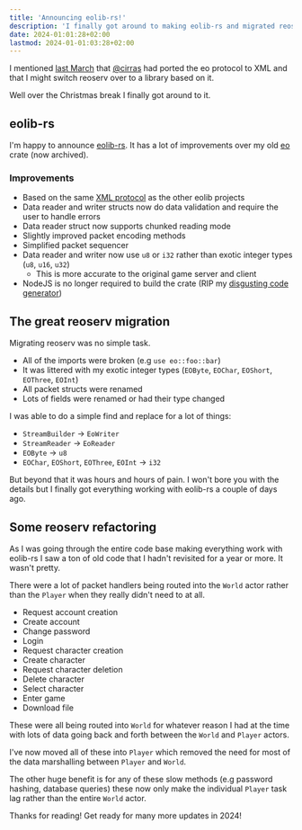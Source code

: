 ```yaml
---
title: 'Announcing eolib-rs!'
description: 'I finally got around to making eolib-rs and migrated reoserv to it'
date: 2024-01:01:28+02:00
lastmod: 2024-01-01:03:28+02:00
---
```


I mentioned [last March](/news/2023-03-23-refactoring) that [@cirras](https://github.com/cirras)
had ported the eo protocol to XML and that I might switch reoserv over to a library based on it.

Well over the Christmas break I finally got around to it.

## eolib-rs

I'm happy to announce [eolib-rs](https://github.com/sorokya/eolib-rs). It has a lot of improvements
over my old [eo](https://github.com/sorokya/eo) crate (now archived).

### Improvements

- Based on the same [XML protocol](https://github.com/cirras/eo-protocol) as the other eolib projects
- Data reader and writer structs now do data validation and require the user to handle errors
- Data reader struct now supports chunked reading mode
- Slightly improved packet encoding methods
- Simplified packet sequencer
- Data reader and writer now use `u8` or `i32` rather than exotic integer types (`u8`, `u16`, `u32`)
  - This is more accurate to the original game server and client
- NodeJS is no longer required to build the crate (RIP my [disgusting code generator](https://github.com/sorokya/eo_protocol_parser))

## The great reoserv migration

Migrating reoserv was no simple task.

- All of the imports were broken (e.g `use eo::foo::bar`)
- It was littered with my exotic integer types (`EOByte`, `EOChar`, `EOShort`, `EOThree`, `EOInt`)
- All packet structs were renamed
- Lots of fields were renamed or had their type changed

I was able to do a simple find and replace for a lot of things:

- `StreamBuilder` -> `EoWriter`
- `StreamReader` -> `EoReader`
- `EOByte` -> `u8`
- `EOChar`, `EOShort`, `EOThree`, `EOInt` -> `i32`

But beyond that it was hours and hours of pain. I won't bore you with the details but I finally got
everything working with eolib-rs a couple of days ago.

## Some reoserv refactoring

As I was going through the entire code base making everything work with eolib-rs I saw a ton of
old code that I hadn't revisited for a year or more. It wasn't pretty.

There were a lot of packet handlers being routed into the `World` actor rather than the `Player` when
they really didn't need to at all.

- Request account creation
- Create account
- Change password
- Login
- Request character creation
- Create character
- Request character deletion
- Delete character
- Select character
- Enter game
- Download file

These were all being routed into `World` for whatever reason I had at the time with lots of data going
back and forth between the `World` and `Player` actors.

I've now moved all of these into `Player` which removed the need for most of the data marshalling between
`Player` and `World`.

The other huge benefit is for any of these slow methods (e.g password hashing, database queries) these now only make
the individual `Player` task lag rather than the entire `World` actor.

Thanks for reading! Get ready for many more updates in 2024!

